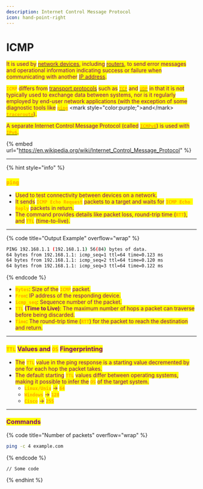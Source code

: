 ```yaml
---
description: Internet Control Message Protocol
icon: hand-point-right
---
```


# ICMP

<mark style="color:purple;">It is used by</mark> [<mark style="color:purple;">network devices</mark>](https://en.wikipedia.org/wiki/Network_device)<mark style="color:purple;">, including</mark> [<mark style="color:purple;">routers</mark>](https://en.wikipedia.org/wiki/Router_\(computing\))<mark style="color:purple;">, to send error messages and operational information indicating success or failure when communicating with another</mark> [<mark style="color:purple;">IP address</mark>](https://en.wikipedia.org/wiki/IP_address)<mark style="color:purple;">.</mark>

<mark style="color:orange;">**`ICMP`**</mark> <mark style="color:purple;">differs from</mark> [<mark style="color:purple;">transport protocols</mark>](https://en.wikipedia.org/wiki/Transport_protocol) <mark style="color:purple;">such as</mark> [<mark style="color:orange;">**`TCP`**</mark>](https://en.wikipedia.org/wiki/Transmission_Control_Protocol) <mark style="color:purple;">and</mark> [<mark style="color:orange;">**`UDP`**</mark>](https://en.wikipedia.org/wiki/User_Datagram_Protocol) <mark style="color:purple;">in that it is not typically used to exchange data between systems, nor is it regularly employed by end-user network applications (with the exception of some diagnostic tools like</mark> [<mark style="color:orange;">**`ping`**</mark>](https://en.wikipedia.org/wiki/Ping_\(networking_utility\)) <mark style="color:purple;">and</mark> [<mark style="color:orange;">**`traceroute`**</mark>](https://en.wikipedia.org/wiki/Traceroute)<mark style="color:purple;">).</mark>

<mark style="color:purple;">A separate Internet Control Message Protocol (called</mark> [<mark style="color:orange;">**`ICMPv6`**</mark>](https://en.wikipedia.org/wiki/ICMPv6)<mark style="color:purple;">) is used with</mark> [<mark style="color:orange;">**`IPv6`**</mark>](https://en.wikipedia.org/wiki/IPv6)<mark style="color:purple;">.</mark>

{% embed url="https://en.wikipedia.org/wiki/Internet_Control_Message_Protocol" %}

***

{% hint style="info" %}
### <mark style="color:orange;">`ping`</mark>

* <mark style="color:purple;">Used to test connectivity between devices on a network.</mark>
* <mark style="color:purple;">It sends</mark> <mark style="color:orange;">**`ICMP Echo Request`**</mark> <mark style="color:purple;">packets to a target and waits for</mark> <mark style="color:orange;">**`ICMP Echo Reply`**</mark> <mark style="color:purple;">packets in return.</mark>
* <mark style="color:purple;">The command provides details like packet loss, round-trip time (</mark><mark style="color:orange;">**`RTT`**</mark><mark style="color:purple;">), and</mark> <mark style="color:orange;">**`TTL`**</mark> <mark style="color:purple;">(time-to-live).</mark>

***

{% code title="Output Example" overflow="wrap" %}
```sh
PING 192.168.1.1 (192.168.1.1) 56(84) bytes of data.
64 bytes from 192.168.1.1: icmp_seq=1 ttl=64 time=0.123 ms
64 bytes from 192.168.1.1: icmp_seq=2 ttl=64 time=0.120 ms
64 bytes from 192.168.1.1: icmp_seq=3 ttl=64 time=0.122 ms
```
{% endcode %}

* <mark style="color:orange;">**`Bytes`**</mark><mark style="color:purple;">: Size of the</mark> <mark style="color:orange;">**`ICMP`**</mark> <mark style="color:purple;">packet.</mark>
* <mark style="color:orange;">**`From`**</mark><mark style="color:purple;">: IP address of the responding device.</mark>
* <mark style="color:orange;">**`icmp_seq`**</mark><mark style="color:purple;">: Sequence number of the packet.</mark>
* <mark style="color:orange;">**`TTL`**</mark>**&#x20;**<mark style="color:purple;">**(Time to Live)**</mark><mark style="color:purple;">: The maximum number of hops a packet can traverse before being discarded.</mark>
* <mark style="color:orange;">**`Time`**</mark><mark style="color:purple;">: The round-trip time (</mark><mark style="color:orange;">**`RTT`**</mark><mark style="color:purple;">) for the packet to reach the destination and return.</mark>

***

### <mark style="color:orange;">`TTL`</mark> <mark style="color:purple;">Values and</mark> <mark style="color:orange;">`OS`</mark> <mark style="color:purple;">Fingerprinting</mark>

* <mark style="color:purple;">The</mark> <mark style="color:orange;">**`TTL`**</mark> <mark style="color:purple;">value in the ping response is a starting value decremented by one for each hop the packet takes.</mark>
* <mark style="color:purple;">The default starting</mark> <mark style="color:orange;">**`TTL`**</mark> <mark style="color:purple;">values differ between operating systems, making it possible to infer the</mark> <mark style="color:orange;">**`OS`**</mark> <mark style="color:purple;">of the target system.</mark>
  * <mark style="color:orange;">**`Linux/Unix`**</mark> <mark style="color:purple;">-></mark> <mark style="color:orange;">**`64`**</mark>
  * <mark style="color:orange;">**`Windows`**</mark> <mark style="color:purple;">-></mark> <mark style="color:orange;">**`128`**</mark>
  * <mark style="color:orange;">**`Cisco`**</mark> <mark style="color:purple;">-></mark> <mark style="color:orange;">**`255`**</mark>

***

### <mark style="color:purple;">Commands</mark>

{% code title="Number of packets" overflow="wrap" %}
```sh
ping -c 4 example.com
```
{% endcode %}

```
// Some code
```
{% endhint %}

